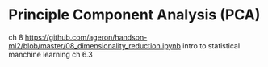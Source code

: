 # Principle Component Analysis (PCA)
ch 8 https://github.com/ageron/handson-ml2/blob/master/08_dimensionality_reduction.ipynb
intro to statistical manchine learning ch 6.3

